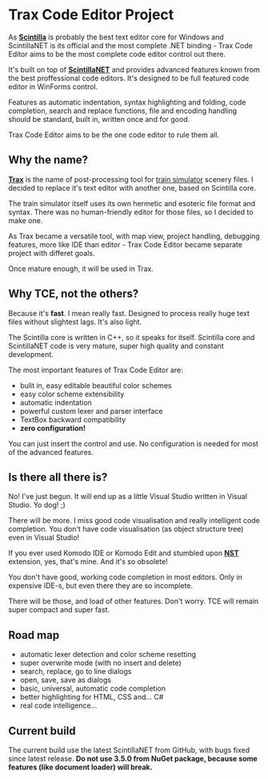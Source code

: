 ﻿# Trax Code Editor Project

As **[Scintilla](http://www.scintilla.org/SciTE.html)** is probably the best text editor core for Windows
and ScintillaNET is its official and the most complete .NET binding -
Trax Code Editor aims to be the most complete code editor control out there.

It's built on top of **[ScintillaNET](https://github.com/jacobslusser/ScintillaNET)**
and provides advanced features known
from the best proffessional code editors. It's designed to be full
featured code editor in WinForms control.

Features as automatic indentation, syntax highlighting and folding,
code completion, search and replace functions, file and encoding
handling should be standard, built in, written once and for good.

Trax Code Editor aims to be the one code editor to rule them all.

## Why the name?

**[Trax](https://github.com/HTD/Trax)** is the name of post-processing
tool for [train simulator](http://eu07.pl)
scenery files. I decided to replace it's text editor with another
one, based on Scintilla core.

The train simulator itself uses its own hermetic and esoteric file
format and syntax. There was no human-friendly editor for those
files, so I decided to make one.

As Trax became a versatile tool, with map view, project handling,
debugging features, more like IDE than editor - Trax Code Editor
became separate project with differet goals.

Once mature enough, it will be used in Trax.

## Why TCE, not the others?

Because it's **fast**. I mean really fast. Designed to process really
huge text files without slightest lags. It's also light.

The Scintilla core is written in C++, so it speaks for itself.
Scintilla core and ScintillaNET code is very mature, super high
quality and constant development.

The most important features of Trax Code Editor are:

 - bulit in, easy editable beautiful color schemes
 - easy color scheme extensibility
 - automatic indentation
 - powerful custom lexer and parser interface
 - TextBox backward compatibility
 - **zero configuration!**

You can just insert the control and use. No configuration
is needed for most of the advanced features.

## Is there all there is?

No! I've just begun. It will end up as a little Visual Studio
written in Visual Studio. Yo dog! ;)

There will be more. I miss good code visualisation and really
intelligent code completion. You don't have code visualisation
(as object structure tree) even in Visual Studio!

If you ever used Komodo IDE or Komodo Edit and stumbled upon
**[NST](https://github.com/HTD/NST)** extension, yes, that's mine.
And it's so obsolete!

You don't have good, working code completion in most editors.
Only in expensive IDE-s, but even there they are so incomplete.

There will be those, and load of other features.
Don't worry. TCE will remain super compact and super fast.

## Road map

 - automatic lexer detection and color scheme resetting
 - super overwrite mode (with no insert and delete)
 - search, replace, go to line dialogs
 - open, save, save as dialogs
 - basic, universal, automatic code completion
 - better highlighting for HTML, CSS and... C#
 - real code intelligence...

## Current build

The current build use the latest ScintillaNET from GitHub,
with bugs fixed since latest release. **Do not use 3.5.0 from NuGet package,
because some features (like document loader) will break.**